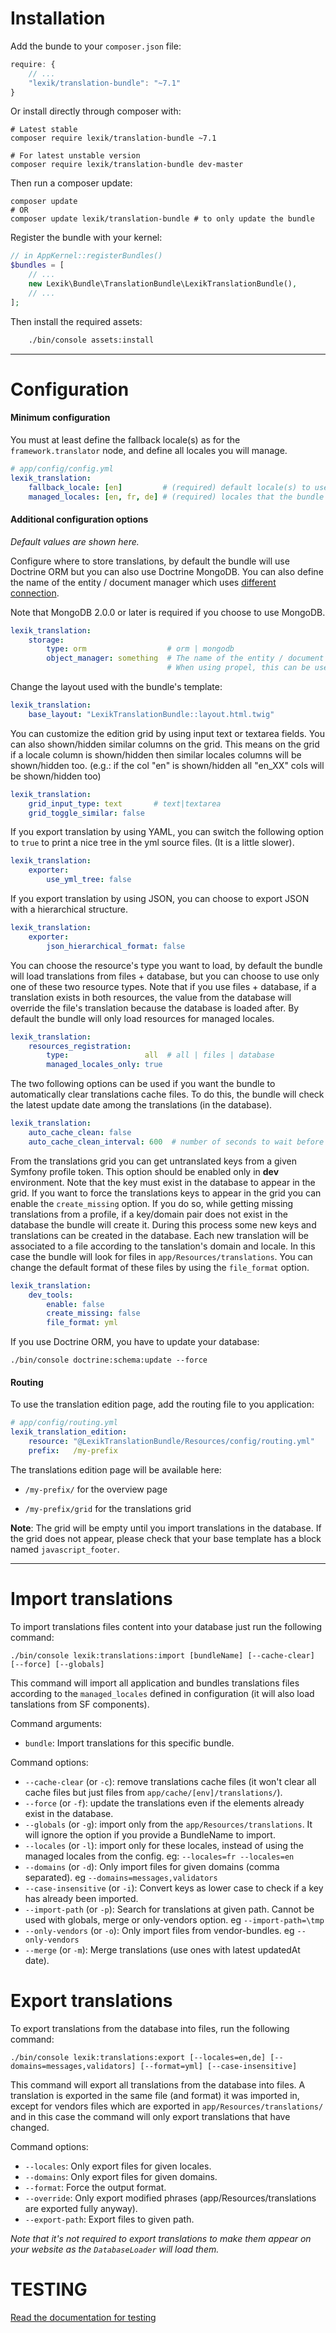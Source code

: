 Installation
============

Add the bunde to your `composer.json` file:

```javascript
require: {
    // ...
    "lexik/translation-bundle": "~7.1"
}
```

Or install directly through composer with:

```shell
# Latest stable
composer require lexik/translation-bundle ~7.1

# For latest unstable version
composer require lexik/translation-bundle dev-master
```

Then run a composer update:

```shell
composer update
# OR
composer update lexik/translation-bundle # to only update the bundle
```

Register the bundle with your kernel:

```php
// in AppKernel::registerBundles()
$bundles = [
    // ...
    new Lexik\Bundle\TranslationBundle\LexikTranslationBundle(),
    // ...
];
```

Then install the required assets:

```bash
    ./bin/console assets:install
```

___________________

Configuration
=============

#### Minimum configuration

You must at least define the fallback locale(s) as for the `framework.translator` node, and define all locales you will manage.

```yml
# app/config/config.yml
lexik_translation:
    fallback_locale: [en]         # (required) default locale(s) to use
    managed_locales: [en, fr, de] # (required) locales that the bundle has to manage
```

#### Additional configuration options

*Default values are shown here.*

Configure where to store translations, by default the bundle will use Doctrine ORM but you can also use Doctrine MongoDB.
You can also define the name of the entity / document manager which uses [different connection](http://symfony.com/doc/current/cookbook/doctrine/multiple_entity_managers.html).

Note that MongoDB 2.0.0 or later is required if you choose to use MongoDB.

```yml
lexik_translation:
    storage:
        type: orm                  # orm | mongodb
        object_manager: something  # The name of the entity / document manager which uses different connection (see: http://symfony.com/doc/current/cookbook/doctrine/multiple_entity_managers.html)
                                   # When using propel, this can be used to specify the propel connection name
```

Change the layout used with the bundle's template:

```yml
lexik_translation:
    base_layout: "LexikTranslationBundle::layout.html.twig"
```

You can customize the edition grid by using input text or textarea fields.
You can also shown/hidden similar columns on the grid. This means on the grid if a locale column is shown/hidden then similar locales columns will be shown/hidden too.
(e.g.: if the col "en" is shown/hidden all "en_XX" cols will be shown/hidden too)

```yml
lexik_translation:
    grid_input_type: text       # text|textarea
    grid_toggle_similar: false
```

If you export translation by using YAML, you can switch the following option to `true` to print a nice tree in the yml source files.
(It is a little slower).

```yml
lexik_translation:
    exporter:
        use_yml_tree: false
```

If you export translation by using JSON, you can choose to export JSON with a hierarchical structure.

```yml
lexik_translation:
    exporter:
        json_hierarchical_format: false
```

You can choose the resource's type you want to load, by default the bundle will load translations from files + database, but you can choose to use only one of these two resource types.
Note that if you use files + database, if a translation exists in both resources, the value from the database will override the file's translation because the database is loaded after.
By default the bundle will only load resources for managed locales.

```yml
lexik_translation:
    resources_registration:
        type:                 all  # all | files | database
        managed_locales_only: true
```

The two following options can be used if you want the bundle to automatically clear translations cache files. 
To do this, the bundle will check the latest update date among the translations (in the database).

```yml
lexik_translation:
    auto_cache_clean: false
    auto_cache_clean_interval: 600  # number of seconds to wait before trying to check if translations have changed in the database.
```

From the translations grid you can get untranslated keys from a given Symfony profile token. This option should be enabled only in **dev** environment.
Note that the key must exist in the database to appear in the grid.
If you want to force the translations keys to appear in the grid you can enable the `create_missing` option.
If you do so, while getting missing translations from a profile, if a key/domain pair does not exist in the database the bundle will create it.
During this process some new keys and translations can be created in the database. Each new translation will be associated to a file according to the tanslation's domain and locale.
In this case the bundle will look for files in `app/Resources/translations`. You can change the default format of these files by using the `file_format` option.

```yml
lexik_translation:
    dev_tools:
        enable: false
        create_missing: false
        file_format: yml
```

If you use Doctrine ORM, you have to update your database:

    ./bin/console doctrine:schema:update --force

#### Routing

To use the translation edition page, add the routing file to you application:

```yml
# app/config/routing.yml
lexik_translation_edition:
    resource: "@LexikTranslationBundle/Resources/config/routing.yml"
    prefix:   /my-prefix
```

The translations edition page will be available here:

* `/my-prefix/` for the overview page

* `/my-prefix/grid` for the translations grid

**Note**: The grid will be empty until you import translations in the database.
If the grid does not appear, please check that your base template has a block named `javascript_footer`.

___________________

Import translations
===================

To import translations files content into your database just run the following command:

    ./bin/console lexik:translations:import [bundleName] [--cache-clear] [--force] [--globals]

This command will import all application and bundles translations files according to the `managed_locales` defined in configuration (it will also load tanslations from SF components).

Command arguments:
* `bundle`: Import translations for this specific bundle.

Command options:
* `--cache-clear` (or `-c`): remove translations cache files (it won't clear all cache files but just files from `app/cache/[env]/translations/`).
* `--force` (or `-f`): update the translations even if the elements already exist in the database.
* `--globals` (or `-g`): import only from the `app/Resources/translations`. It will ignore the option if you provide a BundleName to import.
* `--locales` (or `-l`): import only for these locales, instead of using the managed locales from the config. eg: `--locales=fr --locales=en`
* `--domains` (or `-d`): Only import files for given domains (comma separated). eg `--domains=messages,validators`
* `--case-insensitive` (or `-i`): Convert keys as lower case to check if a key has already been imported.
* `--import-path` (or `-p`): Search for translations at given path. Cannot be used with globals, merge or only-vendors option. eg `--import-path=\tmp`
* `--only-vendors` (or `-o`): Only import files from vendor-bundles. eg `--only-vendors`
* `--merge` (or `-m`): Merge translations (use ones with latest updatedAt date).
        
Export translations
===================

To export translations from the database into files, run the following command:

    ./bin/console lexik:translations:export [--locales=en,de] [--domains=messages,validators] [--format=yml] [--case-insensitive]

This command will export all translations from the database into files. A translation is exported in the same file (and format) it was imported in,
except for vendors files which are exported in `app/Resources/translations/` and in this case the command will only export translations that have changed.

Command options:
* `--locales`: Only export files for given locales.
* `--domains`: Only export files for given domains.
* `--format`: Force the output format.
* `--override`: Only export modified phrases (app/Resources/translations are exported fully anyway).
* `--export-path`: Export files to given path.

*Note that it's not required to export translations to make them appear on your website as the `DatabaseLoader` will load them.*

TESTING
=======

[Read the documentation for testing ](./testing.md)
